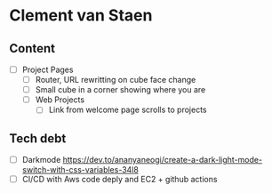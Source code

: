 # Clement van Staen

## Content

- [ ] Project Pages
  - [ ] Router, URL rewritting on cube face change
  - [ ] Small cube in a corner showing where you are
  - [ ] Web Projects
    - [ ] Link from welcome page scrolls to projects

## Tech debt

- [ ] Darkmode https://dev.to/ananyaneogi/create-a-dark-light-mode-switch-with-css-variables-34l8
- [ ] CI/CD with Aws code deply and EC2 + github actions
